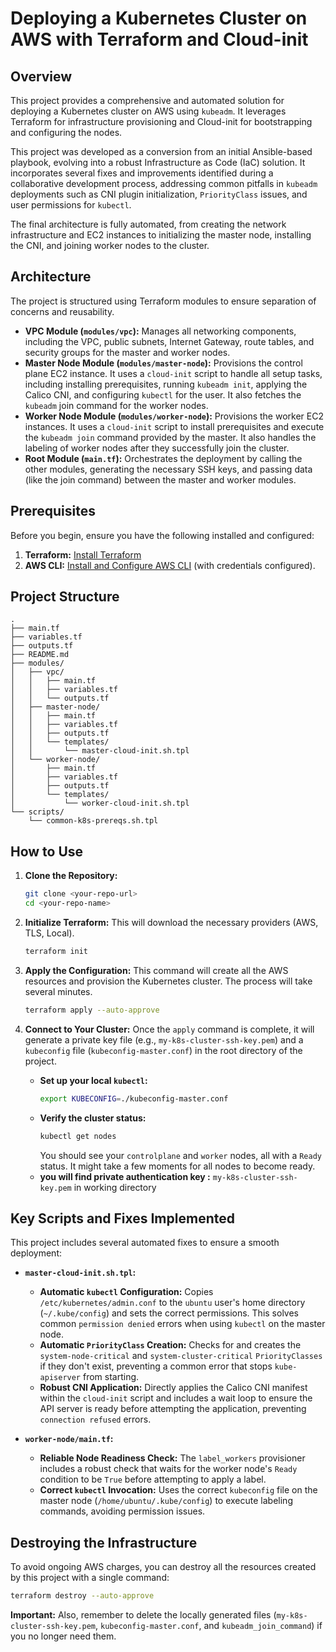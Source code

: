 
# Deploying a Kubernetes Cluster on AWS with Terraform and Cloud-init

## Overview

This project provides a comprehensive and automated solution for deploying a Kubernetes cluster on AWS using `kubeadm`. It leverages Terraform for infrastructure provisioning and Cloud-init for bootstrapping and configuring the nodes.

This project was developed as a conversion from an initial Ansible-based playbook, evolving into a robust Infrastructure as Code (IaC) solution. It incorporates several fixes and improvements identified during a collaborative development process, addressing common pitfalls in `kubeadm` deployments such as CNI plugin initialization, `PriorityClass` issues, and user permissions for `kubectl`.

The final architecture is fully automated, from creating the network infrastructure and EC2 instances to initializing the master node, installing the CNI, and joining worker nodes to the cluster.

## Architecture

The project is structured using Terraform modules to ensure separation of concerns and reusability.

*   **VPC Module (`modules/vpc`):** Manages all networking components, including the VPC, public subnets, Internet Gateway, route tables, and security groups for the master and worker nodes.
*   **Master Node Module (`modules/master-node`):** Provisions the control plane EC2 instance. It uses a `cloud-init` script to handle all setup tasks, including installing prerequisites, running `kubeadm init`, applying the Calico CNI, and configuring `kubectl` for the user. It also fetches the `kubeadm` join command for the worker nodes.
*   **Worker Node Module (`modules/worker-node`):** Provisions the worker EC2 instances. It uses a `cloud-init` script to install prerequisites and execute the `kubeadm join` command provided by the master. It also handles the labeling of worker nodes after they successfully join the cluster.
*   **Root Module (`main.tf`):** Orchestrates the deployment by calling the other modules, generating the necessary SSH keys, and passing data (like the join command) between the master and worker modules.

## Prerequisites

Before you begin, ensure you have the following installed and configured:
1.  **Terraform:** [Install Terraform](https://learn.hashicorp.com/tutorials/terraform/install-cli)
2.  **AWS CLI:** [Install and Configure AWS CLI](https://docs.aws.amazon.com/cli/latest/userguide/cli-chap-configure.html) (with credentials configured).

## Project Structure

```
.
├── main.tf
├── variables.tf
├── outputs.tf
├── README.md
├── modules/
│   ├── vpc/
│   │   ├── main.tf
│   │   ├── variables.tf
│   │   └── outputs.tf
│   ├── master-node/
│   │   ├── main.tf
│   │   ├── variables.tf
│   │   ├── outputs.tf
│   │   └── templates/
│   │       └── master-cloud-init.sh.tpl
│   └── worker-node/
│       ├── main.tf
│       ├── variables.tf
│       ├── outputs.tf
│       └── templates/
│           └── worker-cloud-init.sh.tpl
└── scripts/
    └── common-k8s-prereqs.sh.tpl
```

## How to Use

1.  **Clone the Repository:**
    ```bash
    git clone <your-repo-url>
    cd <your-repo-name>
    ```

2.  **Initialize Terraform:**
    This will download the necessary providers (AWS, TLS, Local).
    ```bash
    terraform init
    ```

3.  **Apply the Configuration:**
    This command will create all the AWS resources and provision the Kubernetes cluster. The process will take several minutes.
    ```bash
    terraform apply --auto-approve
    ```

4.  **Connect to Your Cluster:**
    Once the `apply` command is complete, it will generate a private key file (e.g., `my-k8s-cluster-ssh-key.pem`) and a `kubeconfig` file (`kubeconfig-master.conf`) in the root directory of the project.

    *   **Set up your local `kubectl`:**
        ```bash
        export KUBECONFIG=./kubeconfig-master.conf
        ```
    *   **Verify the cluster status:**
        ```bash
        kubectl get nodes
        ```
        You should see your `controlplane` and `worker` nodes, all with a `Ready` status. It might take a few moments for all nodes to become ready.
    *   **you will find private authentication key :**
        `my-k8s-cluster-ssh-key.pem` in working directory

## Key Scripts and Fixes Implemented

This project includes several automated fixes to ensure a smooth deployment:

*   **`master-cloud-init.sh.tpl`:**
    *   **Automatic `kubectl` Configuration:** Copies `/etc/kubernetes/admin.conf` to the `ubuntu` user's home directory (`~/.kube/config`) and sets the correct permissions. This solves common `permission denied` errors when using `kubectl` on the master node.
    *   **Automatic `PriorityClass` Creation:** Checks for and creates the `system-node-critical` and `system-cluster-critical` `PriorityClasses` if they don't exist, preventing a common error that stops `kube-apiserver` from starting.
    *   **Robust CNI Application:** Directly applies the Calico CNI manifest within the `cloud-init` script and includes a wait loop to ensure the API server is ready before attempting the application, preventing `connection refused` errors.

*   **`worker-node/main.tf`:**
    *   **Reliable Node Readiness Check:** The `label_workers` provisioner includes a robust check that waits for the worker node's `Ready` condition to be `True` before attempting to apply a label.
    *   **Correct `kubectl` Invocation:** Uses the correct `kubeconfig` file on the master node (`/home/ubuntu/.kube/config`) to execute labeling commands, avoiding permission issues.

## Destroying the Infrastructure

To avoid ongoing AWS charges, you can destroy all the resources created by this project with a single command:

```bash
terraform destroy --auto-approve
```
**Important:** Also, remember to delete the locally generated files (`my-k8s-cluster-ssh-key.pem`, `kubeconfig-master.conf`, and `kubeadm_join_command`) if you no longer need them.